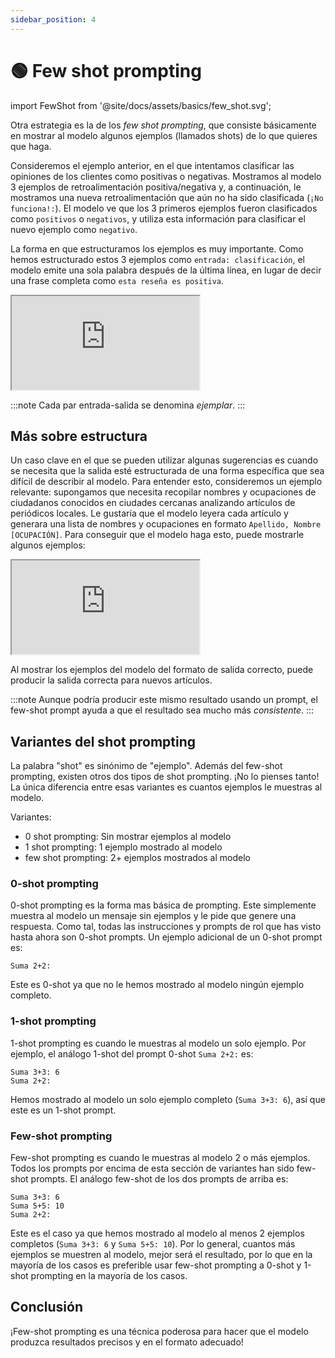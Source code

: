 ```yaml
---
sidebar_position: 4
---
```


# 🟢 Few shot prompting

import FewShot from '@site/docs/assets/basics/few_shot.svg';

<div style={{textAlign: 'center'}}>
  <FewShot style={{width:"800px",height:"300px",verticalAlign:"top"}}/>
</div>

Otra estrategia es la de los *few shot prompting*, que consiste básicamente en mostrar al modelo algunos ejemplos (llamados shots) de lo que quieres que haga.

Consideremos el ejemplo anterior, en el que intentamos clasificar las opiniones de los clientes como positivas o negativas. Mostramos al modelo 3 ejemplos de retroalimentación positiva/negativa y, a continuación, le mostramos una nueva retroalimentación que aún no ha sido clasificada (`¡No funciona!:`). El modelo ve que los 3 primeros ejemplos fueron clasificados como `positivos` o `negativos`, y utiliza esta información para clasificar el nuevo ejemplo como `negativo`.

La forma en que estructuramos los ejemplos es muy importante. Como hemos estructurado estos 3 ejemplos como `entrada: clasificación`, el modelo emite una sola palabra después de la última línea, en lugar de decir una frase completa como `esta reseña es positiva`.

<iframe
    src="http://embed.learnprompting.org/embed?config=eyJib3hSb3dzIjoyNSwidG9wUCI6MSwidGVtcGVyYXR1cmUiOjAuNywibWF4VG9rZW5zIjoyNTYsIm91dHB1dCI6IiIsInByb21wdCI6IiIsIm1vZGVsIjoiZ3B0LTQiLCJ1bmRlZmluZWQiOiIwIn0%3D"
    style={{width:"100%", height:"1250px", border:"0", borderRadius:"4px", overflow:"hidden"}}
    sandbox="allow-forms allow-modals allow-popups allow-presentation allow-same-origin allow-scripts"
></iframe>

<br/>

:::note
Cada par entrada-salida se denomina *ejemplar*.
:::

## Más sobre estructura

Un caso clave en el que se pueden utilizar algunas sugerencias es cuando se necesita que la salida esté estructurada de una forma específica que sea difícil de describir al modelo. Para entender esto, consideremos un ejemplo relevante: supongamos que necesita recopilar nombres y ocupaciones de ciudadanos conocidos en ciudades cercanas analizando artículos de periódicos locales. Le gustaría que el modelo leyera cada artículo y generara una lista de nombres y ocupaciones en formato `Apellido, Nombre [OCUPACIÓN]`. Para conseguir que el modelo haga esto, puede mostrarle algunos ejemplos:

<iframe
    src="http://embed.learnprompting.org/embed?config=eyJib3hSb3dzIjoyNSwidG9wUCI6MSwidGVtcGVyYXR1cmUiOjAuNywibWF4VG9rZW5zIjoyNTYsIm91dHB1dCI6IiIsInByb21wdCI6IiIsIm1vZGVsIjoiZ3B0LTQiLCJ1bmRlZmluZWQiOiIwIn0%3D"
    style={{width:"100%", height:"1250px", border:"0", borderRadius:"4px", overflow:"hidden"}}
    sandbox="allow-forms allow-modals allow-popups allow-presentation allow-same-origin allow-scripts"
></iframe>

Al mostrar los ejemplos del modelo del formato de salida correcto, puede producir la salida correcta para nuevos artículos.

:::note
Aunque podría producir este mismo resultado usando un prompt, el few-shot prompt ayuda a que el resultado sea mucho más *consistente*.
:::

## Variantes del shot prompting

La palabra "shot" es sinónimo de "ejemplo". Además del few-shot prompting, existen otros dos tipos de shot prompting. ¡No lo pienses tanto! La única diferencia entre esas variantes es cuantos ejemplos le muestras al modelo.

Variantes:
- 0 shot prompting: Sin mostrar ejemplos al modelo
- 1 shot prompting: 1 ejemplo mostrado al modelo
- few shot prompting: 2+ ejemplos mostrados al modelo

### 0-shot prompting

0-shot prompting es la forma mas básica de prompting. Este simplemente muestra al modelo un mensaje sin ejemplos y le pide que genere una respuesta. Como tal, todas las instrucciones y prompts de rol que has visto hasta ahora son 0-shot prompts. Un ejemplo adicional de un 0-shot prompt es:

```text
Suma 2+2:
```

Este es 0-shot ya que no le hemos mostrado al modelo ningún ejemplo completo.

### 1-shot prompting

1-shot prompting es cuando le muestras al modelo un solo ejemplo. Por ejemplo, el análogo 1-shot del prompt 0-shot `Suma 2+2:` es:
  
```text
Suma 3+3: 6
Suma 2+2:
```

Hemos mostrado al modelo un solo ejemplo completo (`Suma 3+3: 6`), así que este es un 1-shot prompt.

### Few-shot prompting

Few-shot prompting es cuando le muestras al modelo 2 o más ejemplos. Todos los prompts por encima de esta sección de variantes han sido few-shot prompts. El análogo few-shot de los dos prompts de arriba es:

```text
Suma 3+3: 6
Suma 5+5: 10
Suma 2+2:
```

Este es el caso ya que hemos mostrado al modelo al menos 2 ejemplos completos (`Suma 3+3: 6` y `Suma 5+5: 10`). Por lo general, cuantos más ejemplos se muestren al modelo, mejor será el resultado, por lo que en la mayoría de los casos es preferible usar few-shot prompting a 0-shot y 1-shot prompting en la mayoría de los casos.


## Conclusión

¡Few-shot prompting es una técnica poderosa para hacer que el modelo produzca resultados precisos y en el formato adecuado!

 